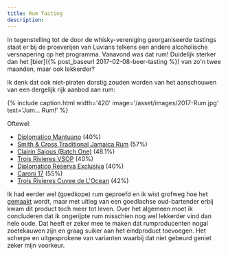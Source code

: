 ```yaml
---
title: Rum Tasting
description: 
---
```


In tegenstelling tot de door de whisky-vereniging georganiseerde tastings staat er bij de proeverijen van Luvians telkens een andere alcoholische versnapering op het programma. Vanavond was dat rum! Duidelijk sterker dan het [bier]({% post_baseurl 2017-02-08-beer-tasting %}) van zo'n twee maanden, maar ook lekkerder?

<a name="more"></a>

Ik denk dat ook niet-piraten dorstig zouden worden van het aanschouwen van een dergelijk rijk aanbod aan rum:

{% include caption.html
    width='420'
    image='/asset/images/2017-Rum.jpg'
    text='Jum... Rum!'
%}

Oftewel:

* [Diplomatico Mantuano](https://drankdozijn.nl/artikel/fles-diplomatico-mantuano-rum-70cl)  (40%)
* [Smith & Cross Traditional Jamaica Rum](https://drankdozijn.nl/artikel/fles-smith--cross-traditional-jamaica-rum-70cl)  (57%)
* [Clairin Sajous (Batch One)](https://www.thewhiskyexchange.com/p/23858/clairin-sajous-rum-batch-one)  (48.1%)
* [Trois Rivieres VSOP](https://www.thewhiskyexchange.com/p/28899/trois-rivieres-vsop-rum) (40%)
* [Diplomatico Reserva Exclusiva](https://drankdozijn.nl/artikel/fles-diplomatico-reserva-exclusiva-rum-70cl) (40%)
* [Caroni 17](https://www.masterofmalt.com/rum/caroni/caroni-17-year-old-rum-1998-rum/) (55%)
* [Trois Rivieres Cuvee de L'Ocean](https://www.thewhiskyexchange.com/p/34432/trois-rivieres-cuvee-de-locean)  (42%)

Ik had eerder wel (goedkope) rum geproefd en ik wist grofweg hoe het [gemaakt](http://www.ministryofrum.com/article_how_rum_is_made.php) wordt, maar met uitleg van een goedlachse oud-bartender erbij kwam dit product toch meer tot leven. Over het algemeen moet ik concluderen dat ik ongerijpte rum misschien nog wel lekkerder vind dan hele oude. Dat heeft er zeker mee te maken dat rumproducenten nogal zoetekauwen zijn en graag suiker aan het eindproduct toevoegen. Het scherpe en uitgesprokene van varianten waarbij dat niet gebeurd geniet zeker mijn voorkeur.